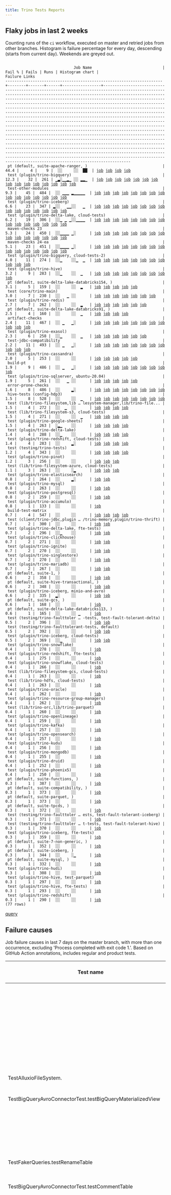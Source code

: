 ```yaml
---
title: Trino Tests Reports
---
```


## Flaky jobs in last 2 weeks

Counting runs of the `ci` workflow, executed on master and retried jobs from other branches.
Histogram is failure percentage for every day, descending (starts from current day).
Weekends are greyed out.
<pre><code>
                              Job Name                               | Fail % | Fails | Runs | Histogram chart |                                                                                                                                                                                                                                                                                                                                                                                                                                                                                                                                                                                                                  Failure Links                                                                                                                                                                                                                                                                                                                                                                                                                                                                                                                                                                                                                   
---------------------------------------------------------------------+--------+-------+------+-----------------+--------------------------------------------------------------------------------------------------------------------------------------------------------------------------------------------------------------------------------------------------------------------------------------------------------------------------------------------------------------------------------------------------------------------------------------------------------------------------------------------------------------------------------------------------------------------------------------------------------------------------------------------------------------------------------------------------------------------------------------------------------------------------------------------------------------------------------------------------------------------------------------------------------------------------------------------------------------------------------------------------------------------------------------------------------------------------------------------------------------------------------------------------------------------------------------------------------------------------------------------------
 pt (default, suite-apache-ranger, )                                 |   44.4 |     4 |    9 |  ░░     ░░  ██  | <a href="https://github.com/trinodb/trino/actions/runs/11474650113/job/31931316229">job</a> <a href="https://github.com/trinodb/trino/actions/runs/11475710373/job/31934638391">job</a> <a href="https://github.com/trinodb/trino/actions/runs/11484459097/job/31962769344">job</a> <a href="https://github.com/trinodb/trino/actions/runs/11466001479/job/31906256907">job</a>                                                                                                                                                                                                                                                                                                                                                                                                                                                                                                                                                                                                                                                                                                                                                                                                                                                                                                                  
 test (plugin/trino-bigquery)                                        |   12.3 |    32 |  261 | ▁▃░▁▁▂▁ ░░ ▂▂▁  | <a href="https://github.com/trinodb/trino/actions/runs/11669705477/job/32492326102">job</a> <a href="https://github.com/trinodb/trino/actions/runs/11670423378/job/32494646487">job</a> <a href="https://github.com/trinodb/trino/actions/runs/11650744865/job/32439858691">job</a> <a href="https://github.com/trinodb/trino/actions/runs/11655091758/job/32449397308">job</a> <a href="https://github.com/trinodb/trino/actions/runs/11625136262/job/32374775458">job</a> <a href="https://github.com/trinodb/trino/actions/runs/11604642089/job/32313758529">job</a> <a href="https://github.com/trinodb/trino/actions/runs/11609725863/job/32327612626">job</a> <a href="https://github.com/trinodb/trino/actions/runs/11615173628/job/32345159959">job</a> <a href="https://github.com/trinodb/trino/actions/runs/11616409808/job/32349377312">job</a> <a href="https://github.com/trinodb/trino/actions/runs/11587724367/job/32260363678">job</a> <a href="https://github.com/trinodb/trino/actions/runs/11595972482/job/32285994961">job</a> <a href="https://github.com/trinodb/trino/actions/runs/11595972482/job/32289110858">job</a> <a href="https://github.com/trinodb/trino/actions/runs/11596987707/job/32289462106">job</a> <a href="https://github.com/trinodb/trino/actions/runs/11597759845/job/32292093146">job</a> <a href="https://github.com/trinodb/trino/actions/runs/11571969200/job/32211036098">job</a>  
 test-other-modules                                                  |    9.3 |    45 |  484 |  ░░ ▁▁▁ ▂▁▁▁▁▁  | <a href="https://github.com/trinodb/trino/actions/runs/11660462432/job/32462946861">job</a> <a href="https://github.com/trinodb/trino/actions/runs/11660462432/job/32462946861">job</a> <a href="https://github.com/trinodb/trino/actions/runs/11669705477/job/32492265618">job</a> <a href="https://github.com/trinodb/trino/actions/runs/11607907918/job/32322179969">job</a> <a href="https://github.com/trinodb/trino/actions/runs/11608244945/job/32323124707">job</a> <a href="https://github.com/trinodb/trino/actions/runs/11611267865/job/32332240051">job</a> <a href="https://github.com/trinodb/trino/actions/runs/11613577296/job/32339710964">job</a> <a href="https://github.com/trinodb/trino/actions/runs/11614936500/job/32344280237">job</a> <a href="https://github.com/trinodb/trino/actions/runs/11586282737/job/32256621027">job</a> <a href="https://github.com/trinodb/trino/actions/runs/11587535423/job/32259874542">job</a> <a href="https://github.com/trinodb/trino/actions/runs/11587724367/job/32260330705">job</a> <a href="https://github.com/trinodb/trino/actions/runs/11587954576/job/32260879101">job</a> <a href="https://github.com/trinodb/trino/actions/runs/11589835484/job/32266158609">job</a> <a href="https://github.com/trinodb/trino/actions/runs/11564993634/job/32191232423">job</a> <a href="https://github.com/trinodb/trino/actions/runs/11564993634/job/32191232423">job</a>  
 test (plugin/trino-iceberg)                                         |    6.6 |    23 |  347 | ▂░░   ▁▁░░   ▁  | <a href="https://github.com/trinodb/trino/actions/runs/11674050614/job/32506027642">job</a> <a href="https://github.com/trinodb/trino/actions/runs/11674050614/job/32506028107">job</a> <a href="https://github.com/trinodb/trino/actions/runs/11674050614/job/32506028367">job</a> <a href="https://github.com/trinodb/trino/actions/runs/11674050614/job/32506028609">job</a> <a href="https://github.com/trinodb/trino/actions/runs/11674050614/job/32506028849">job</a> <a href="https://github.com/trinodb/trino/actions/runs/11587724367/job/32260365580">job</a> <a href="https://github.com/trinodb/trino/actions/runs/11552759452/job/32193180985">job</a> <a href="https://github.com/trinodb/trino/actions/runs/11552759452/job/32193180985">job</a> <a href="https://github.com/trinodb/trino/actions/runs/11566913610/job/32196384407">job</a> <a href="https://github.com/trinodb/trino/actions/runs/11566913610/job/32196384407">job</a> <a href="https://github.com/trinodb/trino/actions/runs/11550490225/job/32145639969">job</a> <a href="https://github.com/trinodb/trino/actions/runs/11552094053/job/32150535229">job</a> <a href="https://github.com/trinodb/trino/actions/runs/11552759452/job/32152566362">job</a> <a href="https://github.com/trinodb/trino/actions/runs/11552759452/job/32152566362">job</a> <a href="https://github.com/trinodb/trino/actions/runs/11475793529/job/31934496426">job</a>  
 test (plugin/trino-delta-lake, cloud-tests)                         |    6.2 |    19 |  306 |  ░░▁ ▁ ▁░░▁▁▁▁  | <a href="https://github.com/trinodb/trino/actions/runs/11623264397/job/32370078014">job</a> <a href="https://github.com/trinodb/trino/actions/runs/11587724367/job/32260364406">job</a> <a href="https://github.com/trinodb/trino/actions/runs/11595972482/job/32286000970">job</a> <a href="https://github.com/trinodb/trino/actions/runs/11602359412/job/32307250936">job</a> <a href="https://github.com/trinodb/trino/actions/runs/11571969200/job/32211041399">job</a> <a href="https://github.com/trinodb/trino/actions/runs/11553477337/job/32154825240">job</a> <a href="https://github.com/trinodb/trino/actions/runs/11562252906/job/32183070262">job</a> <a href="https://github.com/trinodb/trino/actions/runs/11514105566/job/32052097734">job</a> <a href="https://github.com/trinodb/trino/actions/runs/11515826667/job/32057300427">job</a> <a href="https://github.com/trinodb/trino/actions/runs/11519292158/job/32068014481">job</a> <a href="https://github.com/trinodb/trino/actions/runs/11507317315/job/32033279899">job</a> <a href="https://github.com/trinodb/trino/actions/runs/11509181287/job/32038829409">job</a> <a href="https://github.com/trinodb/trino/actions/runs/11477122391/job/31938603612">job</a> <a href="https://github.com/trinodb/trino/actions/runs/11477122391/job/31938603612">job</a> <a href="https://github.com/trinodb/trino/actions/runs/11477122391/job/31938603612">job</a>  
 maven-checks 23                                                     |    5.3 |    24 |  450 |  ░░▁▁▁▁ ▁░      | <a href="https://github.com/trinodb/trino/actions/runs/11659578661/job/32460404203">job</a> <a href="https://github.com/trinodb/trino/actions/runs/11624310110/job/32372704486">job</a> <a href="https://github.com/trinodb/trino/actions/runs/11626481853/job/32378189555">job</a> <a href="https://github.com/trinodb/trino/actions/runs/11608532965/job/32323961585">job</a> <a href="https://github.com/trinodb/trino/actions/runs/11609785749/job/32327752571">job</a> <a href="https://github.com/trinodb/trino/actions/runs/11610091788/job/32328699595">job</a> <a href="https://github.com/trinodb/trino/actions/runs/11613577296/job/32339708496">job</a> <a href="https://github.com/trinodb/trino/actions/runs/11614492468/job/32342787131">job</a> <a href="https://github.com/trinodb/trino/actions/runs/11586282737/job/32256619486">job</a> <a href="https://github.com/trinodb/trino/actions/runs/11587535423/job/32259873778">job</a> <a href="https://github.com/trinodb/trino/actions/runs/11587954576/job/32260878400">job</a> <a href="https://github.com/trinodb/trino/actions/runs/11589835484/job/32266157117">job</a> <a href="https://github.com/trinodb/trino/actions/runs/11592223995/job/32273635561">job</a> <a href="https://github.com/trinodb/trino/actions/runs/11567555436/job/32198054786">job</a> <a href="https://github.com/trinodb/trino/actions/runs/11568274038/job/32199954982">job</a>  
 maven-checks 24-ea                                                  |    5.1 |    23 |  451 |  ░░▁▁▁▁ ▁░      | <a href="https://github.com/trinodb/trino/actions/runs/11659578661/job/32460404534">job</a> <a href="https://github.com/trinodb/trino/actions/runs/11624310110/job/32372704966">job</a> <a href="https://github.com/trinodb/trino/actions/runs/11626481853/job/32378189971">job</a> <a href="https://github.com/trinodb/trino/actions/runs/11608532965/job/32323962047">job</a> <a href="https://github.com/trinodb/trino/actions/runs/11609785749/job/32327752982">job</a> <a href="https://github.com/trinodb/trino/actions/runs/11610091788/job/32328699897">job</a> <a href="https://github.com/trinodb/trino/actions/runs/11613577296/job/32339708799">job</a> <a href="https://github.com/trinodb/trino/actions/runs/11614492468/job/32342788123">job</a> <a href="https://github.com/trinodb/trino/actions/runs/11586282737/job/32256619896">job</a> <a href="https://github.com/trinodb/trino/actions/runs/11587535423/job/32259873928">job</a> <a href="https://github.com/trinodb/trino/actions/runs/11587954576/job/32260878626">job</a> <a href="https://github.com/trinodb/trino/actions/runs/11589835484/job/32266157447">job</a> <a href="https://github.com/trinodb/trino/actions/runs/11592223995/job/32273635913">job</a> <a href="https://github.com/trinodb/trino/actions/runs/11567555436/job/32198055072">job</a> <a href="https://github.com/trinodb/trino/actions/runs/11568274038/job/32199955170">job</a>  
 test (plugin/trino-bigquery, cloud-tests-2)                         |    4.0 |    11 |  274 |  ░░▁    ░░▁  ▁  | <a href="https://github.com/trinodb/trino/actions/runs/11627268634/job/32380362827">job</a> <a href="https://github.com/trinodb/trino/actions/runs/11621323066/job/32364875829">job</a> <a href="https://github.com/trinodb/trino/actions/runs/11587724367/job/32260363896">job</a> <a href="https://github.com/trinodb/trino/actions/runs/11597741931/job/32292072760">job</a> <a href="https://github.com/trinodb/trino/actions/runs/11555515002/job/32161183364">job</a> <a href="https://github.com/trinodb/trino/actions/runs/11515778575/job/32057158027">job</a> <a href="https://github.com/trinodb/trino/actions/runs/11515778575/job/32057158027">job</a> <a href="https://github.com/trinodb/trino/actions/runs/11485159625/job/31964646515">job</a> <a href="https://github.com/trinodb/trino/actions/runs/11459618886/job/31884567035">job</a> <a href="https://github.com/trinodb/trino/actions/runs/11459618886/job/31884567035">job</a> <a href="https://github.com/trinodb/trino/actions/runs/11462480352/job/31894083628">job</a>                                                                                                                                                                                                                                                                                                                                  
 test (plugin/trino-hive)                                            |    3.2 |     9 |  283 |  ░░▁    ░░  ▁   | <a href="https://github.com/trinodb/trino/actions/runs/11670796358/job/32495826366">job</a> <a href="https://github.com/trinodb/trino/actions/runs/11623264397/job/32370079978">job</a> <a href="https://github.com/trinodb/trino/actions/runs/11603931417/job/32311866805">job</a> <a href="https://github.com/trinodb/trino/actions/runs/11587724367/job/32260365128">job</a> <a href="https://github.com/trinodb/trino/actions/runs/11511346603/job/32044676847">job</a> <a href="https://github.com/trinodb/trino/actions/runs/11498429965/job/32004274031">job</a> <a href="https://github.com/trinodb/trino/actions/runs/11473565113/job/31928050050">job</a> <a href="https://github.com/trinodb/trino/actions/runs/11473565113/job/31928050050">job</a> <a href="https://github.com/trinodb/trino/actions/runs/11466410175/job/31907085039">job</a>                                                                                                                                                                                                                                                                                                                                                                                                                                                                                                  
 pt (default, suite-delta-lake-databricks154, )                      |    3.1 |     5 |  159 |  ░░     ░░  ▂   | <a href="https://github.com/trinodb/trino/actions/runs/11473565113/job/31928245270">job</a> <a href="https://github.com/trinodb/trino/actions/runs/11473565113/job/31928245270">job</a> <a href="https://github.com/trinodb/trino/actions/runs/11473565113/job/31930470666">job</a> <a href="https://github.com/trinodb/trino/actions/runs/11473565113/job/31930470666">job</a> <a href="https://github.com/trinodb/trino/actions/runs/11488326409/job/31975229271">job</a>                                                                                                                                                                                                                                                                                                                                                                                                                                                                                                                                                                                                                                                                                                                                                                                                                                  
 test (core/trino-main)                                              |    3.0 |     7 |  230 |  ░░   ▁ ░░      | <a href="https://github.com/trinodb/trino/actions/runs/11586102468/job/32256164447">job</a> <a href="https://github.com/trinodb/trino/actions/runs/11587724367/job/32260362807">job</a> <a href="https://github.com/trinodb/trino/actions/runs/11564993634/job/32191274300">job</a> <a href="https://github.com/trinodb/trino/actions/runs/11564993634/job/32191274300">job</a> <a href="https://github.com/trinodb/trino/actions/runs/11510786207/job/32043184205">job</a> <a href="https://github.com/trinodb/trino/actions/runs/11488326409/job/31974866078">job</a> <a href="https://github.com/trinodb/trino/actions/runs/11456188980/job/31873847080">job</a>                                                                                                                                                                                                                                                                                                                                                                                                                                                                                                                                                                                                                                                                  
 test (plugin/trino-redis)                                           |    2.7 |     7 |  262 |  ░░     ░░  ▂   | <a href="https://github.com/trinodb/trino/actions/runs/11587724367/job/32260367625">job</a> <a href="https://github.com/trinodb/trino/actions/runs/11477122391/job/31938614348">job</a> <a href="https://github.com/trinodb/trino/actions/runs/11477122391/job/31938614348">job</a> <a href="https://github.com/trinodb/trino/actions/runs/11477122391/job/31938614348">job</a> <a href="https://github.com/trinodb/trino/actions/runs/11477122391/job/31944697066">job</a> <a href="https://github.com/trinodb/trino/actions/runs/11477122391/job/31944697066">job</a>                                                                                                                                                                                                                                                                                                                                                                                                                                                                                                                                                                                                                                                                                                                                                  
 pt (default, suite-delta-lake-databricks91, )                       |    2.5 |     4 |  160 |  ░░     ░░  ▁   | <a href="https://github.com/trinodb/trino/actions/runs/11473565113/job/31928243188">job</a> <a href="https://github.com/trinodb/trino/actions/runs/11473565113/job/31928243188">job</a> <a href="https://github.com/trinodb/trino/actions/runs/11473565113/job/31930467219">job</a> <a href="https://github.com/trinodb/trino/actions/runs/11473565113/job/31930467219">job</a>                                                                                                                                                                                                                                                                                                                                                                                                                                                                                                                                                                                                                                                                                                                                                                                                                                                                                                                  
 artifact-checks                                                     |    2.4 |    11 |  467 |  ░░ ▁   ▁░      | <a href="https://github.com/trinodb/trino/actions/runs/11613577296/job/32339708074">job</a> <a href="https://github.com/trinodb/trino/actions/runs/11614492468/job/32342787606">job</a> <a href="https://github.com/trinodb/trino/actions/runs/11614936500/job/32344277645">job</a> <a href="https://github.com/trinodb/trino/actions/runs/11615173628/job/32345088919">job</a> <a href="https://github.com/trinodb/trino/actions/runs/11586282737/job/32256620072">job</a> <a href="https://github.com/trinodb/trino/actions/runs/11589835484/job/32266155764">job</a> <a href="https://github.com/trinodb/trino/actions/runs/11593795722/job/32278591817">job</a> <a href="https://github.com/trinodb/trino/actions/runs/11537236336/job/32114410130">job</a> <a href="https://github.com/trinodb/trino/actions/runs/11482241682/job/31954834592">job</a> <a href="https://github.com/trinodb/trino/actions/runs/11487102368/job/31970888300">job</a> <a href="https://github.com/trinodb/trino/actions/runs/11462480352/job/31893974692">job</a>                                                                                                                                                                                                                                                                                                                                  
 test (plugin/trino-exasol)                                          |    2.3 |     6 |  258 |  ░░▁    ░░  ▁   | <a href="https://github.com/trinodb/trino/actions/runs/11623922605/job/32371759529">job</a> <a href="https://github.com/trinodb/trino/actions/runs/11623922605/job/32371759529">job</a> <a href="https://github.com/trinodb/trino/actions/runs/11587724367/job/32260364869">job</a> <a href="https://github.com/trinodb/trino/actions/runs/11511562147/job/32045208938">job</a> <a href="https://github.com/trinodb/trino/actions/runs/11479497645/job/31946003279">job</a> <a href="https://github.com/trinodb/trino/actions/runs/11485159625/job/31964650666">job</a>                                                                                                                                                                                                                                                                                                                                                                                                                                                                                                                                                                                                                                                                                                                                                  
 test-jdbc-compatibility                                             |    2.2 |    11 |  493 |  ░░ ▁   ▁░      | <a href="https://github.com/trinodb/trino/actions/runs/11603931417/job/32311828550">job</a> <a href="https://github.com/trinodb/trino/actions/runs/11604063091/job/32312191303">job</a> <a href="https://github.com/trinodb/trino/actions/runs/11613577296/job/32339710568">job</a> <a href="https://github.com/trinodb/trino/actions/runs/11614936500/job/32344279316">job</a> <a href="https://github.com/trinodb/trino/actions/runs/11615173628/job/32345092000">job</a> <a href="https://github.com/trinodb/trino/actions/runs/11586282737/job/32256620714">job</a> <a href="https://github.com/trinodb/trino/actions/runs/11589835484/job/32266157713">job</a> <a href="https://github.com/trinodb/trino/actions/runs/11593795722/job/32278594114">job</a> <a href="https://github.com/trinodb/trino/actions/runs/11537236336/job/32114410552">job</a> <a href="https://github.com/trinodb/trino/actions/runs/11486370426/job/31968526168">job</a> <a href="https://github.com/trinodb/trino/actions/runs/11487102368/job/31970890740">job</a>                                                                                                                                                                                                                                                                                                                                  
 test (plugin/trino-cassandra)                                       |    2.0 |     5 |  253 |  ░░     ░░      | <a href="https://github.com/trinodb/trino/actions/runs/11617926359/job/32354315077">job</a> <a href="https://github.com/trinodb/trino/actions/runs/11587724367/job/32260364052">job</a> <a href="https://github.com/trinodb/trino/actions/runs/11599876812/job/32299088143">job</a> <a href="https://github.com/trinodb/trino/actions/runs/11575732450/job/32223134917">job</a> <a href="https://github.com/trinodb/trino/actions/runs/11456844160/job/31875948135">job</a>                                                                                                                                                                                                                                                                                                                                                                                                                                                                                                                                                                                                                                                                                                                                                                                                                                  
 build-pt                                                            |    1.9 |     9 |  486 |  ░░ ▁   ▁░      | <a href="https://github.com/trinodb/trino/actions/runs/11613577296/job/32339711269">job</a> <a href="https://github.com/trinodb/trino/actions/runs/11614492468/job/32342788530">job</a> <a href="https://github.com/trinodb/trino/actions/runs/11614936500/job/32344279596">job</a> <a href="https://github.com/trinodb/trino/actions/runs/11615173628/job/32345089819">job</a> <a href="https://github.com/trinodb/trino/actions/runs/11586282737/job/32256620239">job</a> <a href="https://github.com/trinodb/trino/actions/runs/11589835484/job/32266158000">job</a> <a href="https://github.com/trinodb/trino/actions/runs/11593795722/job/32278595396">job</a> <a href="https://github.com/trinodb/trino/actions/runs/11537236336/job/32114409896">job</a> <a href="https://github.com/trinodb/trino/actions/runs/11487102368/job/31970889324">job</a>                                                                                                                                                                                                                                                                                                                                                                                                                                                                                                  
 test (plugin/trino-sqlserver, ubuntu-20.04)                         |    1.9 |     5 |  261 |  ░░   ▁ ░░      | <a href="https://github.com/trinodb/trino/actions/runs/11606391803/job/32318373547">job</a> <a href="https://github.com/trinodb/trino/actions/runs/11587724367/job/32260368707">job</a> <a href="https://github.com/trinodb/trino/actions/runs/11564993634/job/32191286159">job</a> <a href="https://github.com/trinodb/trino/actions/runs/11564993634/job/32191286159">job</a> <a href="https://github.com/trinodb/trino/actions/runs/11510786207/job/32043194838">job</a>                                                                                                                                                                                                                                                                                                                                                                                                                                                                                                                                                                                                                                                                                                                                                                                                                                  
 error-prone-checks                                                  |    1.6 |     8 |  486 |  ░░     ▂░      | <a href="https://github.com/trinodb/trino/actions/runs/11613577296/job/32339709520">job</a> <a href="https://github.com/trinodb/trino/actions/runs/11614936500/job/32344278502">job</a> <a href="https://github.com/trinodb/trino/actions/runs/11615173628/job/32345091226">job</a> <a href="https://github.com/trinodb/trino/actions/runs/11586282737/job/32256619681">job</a> <a href="https://github.com/trinodb/trino/actions/runs/11589835484/job/32266156031">job</a> <a href="https://github.com/trinodb/trino/actions/runs/11593795722/job/32278592267">job</a> <a href="https://github.com/trinodb/trino/actions/runs/11537236336/job/32114410030">job</a> <a href="https://github.com/trinodb/trino/actions/runs/11487102368/job/31970890166">job</a>                                                                                                                                                                                                                                                                                                                                                                                                                                                                                                                                                                                  
 hive-tests (config-hdp3)                                            |    1.5 |     8 |  528 |  ░░     ░░  ▁   | <a href="https://github.com/trinodb/trino/actions/runs/11586282737/job/32256620859">job</a> <a href="https://github.com/trinodb/trino/actions/runs/11589835484/job/32266156359">job</a> <a href="https://github.com/trinodb/trino/actions/runs/11593795722/job/32278593254">job</a> <a href="https://github.com/trinodb/trino/actions/runs/11473565113/job/31928005574">job</a> <a href="https://github.com/trinodb/trino/actions/runs/11473565113/job/31928005574">job</a> <a href="https://github.com/trinodb/trino/actions/runs/11473565113/job/31930459256">job</a> <a href="https://github.com/trinodb/trino/actions/runs/11473565113/job/31930459256">job</a> <a href="https://github.com/trinodb/trino/actions/runs/11487102368/job/31970890450">job</a>                                                                                                                                                                                                                                                                                                                                                                                                                                                                                                                                                                                  
 test (lib/trino-filesystem,lib … lesystem-manager,lib/trino-file... |    1.5 |     4 |  272 |  ░░  ▁  ░░      | <a href="https://github.com/trinodb/trino/actions/runs/11607836668/job/32322012665">job</a> <a href="https://github.com/trinodb/trino/actions/runs/11585211191/job/32253785580">job</a> <a href="https://github.com/trinodb/trino/actions/runs/11585211191/job/32253785580">job</a> <a href="https://github.com/trinodb/trino/actions/runs/11587724367/job/32260361952">job</a>                                                                                                                                                                                                                                                                                                                                                                                                                                                                                                                                                                                                                                                                                                                                                                                                                                                                                                                  
 test (lib/trino-filesystem-s3, cloud-tests)                         |    1.5 |     4 |  271 |  ░░     ░░  ▁   | <a href="https://github.com/trinodb/trino/actions/runs/11604565892/job/32313556803">job</a> <a href="https://github.com/trinodb/trino/actions/runs/11587724367/job/32260363395">job</a> <a href="https://github.com/trinodb/trino/actions/runs/11475332426/job/31933018517">job</a> <a href="https://github.com/trinodb/trino/actions/runs/11475332426/job/31933018517">job</a>                                                                                                                                                                                                                                                                                                                                                                                                                                                                                                                                                                                                                                                                                                                                                                                                                                                                                                                  
 test (plugin/trino-google-sheets)                                   |    1.5 |     4 |  263 |  ░▂▁    ░░      | <a href="https://github.com/trinodb/trino/actions/runs/11643741998/job/32424848281">job</a> <a href="https://github.com/trinodb/trino/actions/runs/11623272400/job/32370083962">job</a> <a href="https://github.com/trinodb/trino/actions/runs/11587724367/job/32260364986">job</a> <a href="https://github.com/trinodb/trino/actions/runs/11549196057/job/32141876024">job</a>                                                                                                                                                                                                                                                                                                                                                                                                                                                                                                                                                                                                                                                                                                                                                                                                                                                                                                                  
 test (plugin/trino-delta-lake)                                      |    1.4 |     4 |  288 |  ░░▁    ░░      | <a href="https://github.com/trinodb/trino/actions/runs/11623264397/job/32370077835">job</a> <a href="https://github.com/trinodb/trino/actions/runs/11587724367/job/32260364291">job</a> <a href="https://github.com/trinodb/trino/actions/runs/11477573969/job/31940043514">job</a> <a href="https://github.com/trinodb/trino/actions/runs/11462480352/job/31894088169">job</a>                                                                                                                                                                                                                                                                                                                                                                                                                                                                                                                                                                                                                                                                                                                                                                                                                                                                                                                  
 test (plugin/trino-redshift, cloud-tests)                           |    1.4 |     4 |  283 |  ░░     ▂░      | <a href="https://github.com/trinodb/trino/actions/runs/11587724367/job/32260367882">job</a> <a href="https://github.com/trinodb/trino/actions/runs/11544266124/job/32129627837">job</a> <a href="https://github.com/trinodb/trino/actions/runs/11492495019/job/31986688204">job</a> <a href="https://github.com/trinodb/trino/actions/runs/11471615727/job/31922857380">job</a>                                                                                                                                                                                                                                                                                                                                                                                                                                                                                                                                                                                                                                                                                                                                                                                                                                                                                                                  
 test (testing/trino-tests)                                          |    1.2 |     4 |  343 |  ░░     ░░      | <a href="https://github.com/trinodb/trino/actions/runs/11670423378/job/32494665115">job</a> <a href="https://github.com/trinodb/trino/actions/runs/11587724367/job/32260369369">job</a> <a href="https://github.com/trinodb/trino/actions/runs/11510786207/job/32043195811">job</a> <a href="https://github.com/trinodb/trino/actions/runs/11503237806/job/32020150262">job</a>                                                                                                                                                                                                                                                                                                                                                                                                                                                                                                                                                                                                                                                                                                                                                                                                                                                                                                                  
 test (plugin/trino-pinot)                                           |    1.2 |     3 |  256 |  ░░     ░░      | <a href="https://github.com/trinodb/trino/actions/runs/11587724367/job/32260367380">job</a> <a href="https://github.com/trinodb/trino/actions/runs/11510786207/job/32043192922">job</a> <a href="https://github.com/trinodb/trino/actions/runs/11455851787/job/31872805330">job</a>                                                                                                                                                                                                                                                                                                                                                                                                                                                                                                                                                                                                                                                                                                                                                                                                                                                                                                                                                                                                  
 test (lib/trino-filesystem-azure, cloud-tests)                      |    1.1 |     3 |  263 |  ░░     ░▂      | <a href="https://github.com/trinodb/trino/actions/runs/11587724367/job/32260363039">job</a> <a href="https://github.com/trinodb/trino/actions/runs/11527400396/job/32093120107">job</a> <a href="https://github.com/trinodb/trino/actions/runs/11488326409/job/31974867744">job</a>                                                                                                                                                                                                                                                                                                                                                                                                                                                                                                                                                                                                                                                                                                                                                                                                                                                                                                                                                                                                  
 test (plugin/trino-elasticsearch)                                   |    0.8 |     2 |  264 |  ░░     ▂░      | <a href="https://github.com/trinodb/trino/actions/runs/11587724367/job/32260364764">job</a> <a href="https://github.com/trinodb/trino/actions/runs/11537236336/job/32114427583">job</a>                                                                                                                                                                                                                                                                                                                                                                                                                                                                                                                                                                                                                                                                                                                                                                                                                                                                                                                                                                                                                                                                                  
 test (plugin/trino-mysql)                                           |    0.8 |     2 |  263 |  ░░     ░░      | <a href="https://github.com/trinodb/trino/actions/runs/11587724367/job/32260366736">job</a> <a href="https://github.com/trinodb/trino/actions/runs/11510786207/job/32043192004">job</a>                                                                                                                                                                                                                                                                                                                                                                                                                                                                                                                                                                                                                                                                                                                                                                                                                                                                                                                                                                                                                                                                                  
 test (plugin/trino-postgresql)                                      |    0.8 |     2 |  259 |  ░░     ░░      | <a href="https://github.com/trinodb/trino/actions/runs/11587724367/job/32260367510">job</a> <a href="https://github.com/trinodb/trino/actions/runs/11510786207/job/32043193106">job</a>                                                                                                                                                                                                                                                                                                                                                                                                                                                                                                                                                                                                                                                                                                                                                                                                                                                                                                                                                                                                                                                                                  
 test (plugin/trino-accumulo)                                        |    0.8 |     1 |  133 |  ░░     ░░      | <a href="https://github.com/trinodb/trino/actions/runs/11553477337/job/32154820154">job</a>                                                                                                                                                                                                                                                                                                                                                                                                                                                                                                                                                                                                                                                                                                                                                                                                                                                                                                                                                                                                                                                                                                                                                                  
 build-test-matrix                                                   |    0.7 |     4 |  547 |  ░░     ░░      | <a href="https://github.com/trinodb/trino/actions/runs/11586282737/job/32256620405">job</a> <a href="https://github.com/trinodb/trino/actions/runs/11589835484/job/32266158308">job</a> <a href="https://github.com/trinodb/trino/actions/runs/11593795722/job/32278592839">job</a> <a href="https://github.com/trinodb/trino/actions/runs/11487102368/job/31970889898">job</a>                                                                                                                                                                                                                                                                                                                                                                                                                                                                                                                                                                                                                                                                                                                                                                                                                                                                                                                  
 test (client/trino-jdbc,plugin … /trino-memory,plugin/trino-thrift) |    0.7 |     2 |  300 |  ░░     ░░      | <a href="https://github.com/trinodb/trino/actions/runs/11587724367/job/32260361580">job</a> <a href="https://github.com/trinodb/trino/actions/runs/11475710373/job/31934199244">job</a>                                                                                                                                                                                                                                                                                                                                                                                                                                                                                                                                                                                                                                                                                                                                                                                                                                                                                                                                                                                                                                                                                  
 test (plugin/trino-delta-lake, fte-tests)                           |    0.7 |     2 |  296 |  ░░▁    ░░      | <a href="https://github.com/trinodb/trino/actions/runs/11623264397/job/32370078154">job</a> <a href="https://github.com/trinodb/trino/actions/runs/11587724367/job/32260364532">job</a>                                                                                                                                                                                                                                                                                                                                                                                                                                                                                                                                                                                                                                                                                                                                                                                                                                                                                                                                                                                                                                                                                  
 test (plugin/trino-clickhouse)                                      |    0.7 |     2 |  271 |  ░░     ░░      | <a href="https://github.com/trinodb/trino/actions/runs/11587724367/job/32260364181">job</a> <a href="https://github.com/trinodb/trino/actions/runs/11510786207/job/32043187094">job</a>                                                                                                                                                                                                                                                                                                                                                                                                                                                                                                                                                                                                                                                                                                                                                                                                                                                                                                                                                                                                                                                                                  
 test (plugin/trino-ignite)                                          |    0.7 |     2 |  270 |  ░░     ░░      | <a href="https://github.com/trinodb/trino/actions/runs/11587724367/job/32260366110">job</a> <a href="https://github.com/trinodb/trino/actions/runs/11510786207/job/32043191153">job</a>                                                                                                                                                                                                                                                                                                                                                                                                                                                                                                                                                                                                                                                                                                                                                                                                                                                                                                                                                                                                                                                                                  
 test (plugin/trino-singlestore)                                     |    0.7 |     2 |  270 |  ░░     ░░      | <a href="https://github.com/trinodb/trino/actions/runs/11587724367/job/32260368240">job</a> <a href="https://github.com/trinodb/trino/actions/runs/11474650113/job/31931008499">job</a>                                                                                                                                                                                                                                                                                                                                                                                                                                                                                                                                                                                                                                                                                                                                                                                                                                                                                                                                                                                                                                                                                  
 test (plugin/trino-mariadb)                                         |    0.7 |     2 |  267 |  ░░     ░░      | <a href="https://github.com/trinodb/trino/actions/runs/11587724367/job/32260366456">job</a> <a href="https://github.com/trinodb/trino/actions/runs/11510786207/job/32043191672">job</a>                                                                                                                                                                                                                                                                                                                                                                                                                                                                                                                                                                                                                                                                                                                                                                                                                                                                                                                                                                                                                                                                                  
 pt (default, suite-1, )                                             |    0.6 |     2 |  358 |  ░░     ░░      | <a href="https://github.com/trinodb/trino/actions/runs/11491039654/job/31982975631">job</a> <a href="https://github.com/trinodb/trino/actions/runs/11485159625/job/31965072271">job</a>                                                                                                                                                                                                                                                                                                                                                                                                                                                                                                                                                                                                                                                                                                                                                                                                                                                                                                                                                                                                                                                                                  
 pt (default, suite-hive-transactional, )                            |    0.6 |     2 |  348 |  ░░     ░░      | <a href="https://github.com/trinodb/trino/actions/runs/11511562147/job/32045380955">job</a> <a href="https://github.com/trinodb/trino/actions/runs/11498830417/job/32006025782">job</a>                                                                                                                                                                                                                                                                                                                                                                                                                                                                                                                                                                                                                                                                                                                                                                                                                                                                                                                                                                                                                                                                                  
 test (plugin/trino-iceberg, minio-and-avro)                         |    0.6 |     2 |  335 |  ▂░     ░░      | <a href="https://github.com/trinodb/trino/actions/runs/11650744865/job/32439860126">job</a> <a href="https://github.com/trinodb/trino/actions/runs/11587724367/job/32260365976">job</a>                                                                                                                                                                                                                                                                                                                                                                                                                                                                                                                                                                                                                                                                                                                                                                                                                                                                                                                                                                                                                                                                                  
 pt (default, suite-gcs, )                                           |    0.6 |     1 |  168 |  ░░     ░░      | <a href="https://github.com/trinodb/trino/actions/runs/11486859073/job/31970513086">job</a>                                                                                                                                                                                                                                                                                                                                                                                                                                                                                                                                                                                                                                                                                                                                                                                                                                                                                                                                                                                                                                                                                                                                                                  
 pt (default, suite-delta-lake-databricks113, )                      |    0.6 |     1 |  165 |  ░░     ░░ ▁    | <a href="https://github.com/trinodb/trino/actions/runs/11504748902/job/32025562742">job</a>                                                                                                                                                                                                                                                                                                                                                                                                                                                                                                                                                                                                                                                                                                                                                                                                                                                                                                                                                                                                                                                                                                                                                                  
 test (testing/trino-faulttoler … -tests, test-fault-tolerant-delta) |    0.5 |     2 |  396 |  ░░     ░░      | <a href="https://github.com/trinodb/trino/actions/runs/11623264397/job/32370086459">job</a> <a href="https://github.com/trinodb/trino/actions/runs/11587724367/job/32260368946">job</a>                                                                                                                                                                                                                                                                                                                                                                                                                                                                                                                                                                                                                                                                                                                                                                                                                                                                                                                                                                                                                                                                                  
 test (testing/trino-faulttolerant-tests, default)                   |    0.5 |     2 |  392 |  ░░     ░░      | <a href="https://github.com/trinodb/trino/actions/runs/11587724367/job/32260368816">job</a> <a href="https://github.com/trinodb/trino/actions/runs/11510786207/job/32043195020">job</a>                                                                                                                                                                                                                                                                                                                                                                                                                                                                                                                                                                                                                                                                                                                                                                                                                                                                                                                                                                                                                                                                                  
 test (plugin/trino-iceberg, cloud-tests)                            |    0.5 |     2 |  369 |  ░░▁    ░░      | <a href="https://github.com/trinodb/trino/actions/runs/11623272400/job/32370084838">job</a> <a href="https://github.com/trinodb/trino/actions/runs/11587724367/job/32260365696">job</a>                                                                                                                                                                                                                                                                                                                                                                                                                                                                                                                                                                                                                                                                                                                                                                                                                                                                                                                                                                                                                                                                                  
 test (plugin/trino-snowflake)                                       |    0.4 |     1 |  278 |  ░░     ░░      | <a href="https://github.com/trinodb/trino/actions/runs/11587724367/job/32260368440">job</a>                                                                                                                                                                                                                                                                                                                                                                                                                                                                                                                                                                                                                                                                                                                                                                                                                                                                                                                                                                                                                                                                                                                                                                  
 test (plugin/trino-redshift, fte-tests)                             |    0.4 |     1 |  275 |  ░░     ░░      | <a href="https://github.com/trinodb/trino/actions/runs/11587724367/job/32260368013">job</a>                                                                                                                                                                                                                                                                                                                                                                                                                                                                                                                                                                                                                                                                                                                                                                                                                                                                                                                                                                                                                                                                                                                                                                  
 test (plugin/trino-snowflake, cloud-tests)                          |    0.4 |     1 |  266 |  ░░     ░░      | <a href="https://github.com/trinodb/trino/actions/runs/11587724367/job/32260368583">job</a>                                                                                                                                                                                                                                                                                                                                                                                                                                                                                                                                                                                                                                                                                                                                                                                                                                                                                                                                                                                                                                                                                                                                                                  
 test (lib/trino-filesystem-gcs, cloud-tests)                        |    0.4 |     1 |  263 |  ░░     ░░      | <a href="https://github.com/trinodb/trino/actions/runs/11587724367/job/32260363263">job</a>                                                                                                                                                                                                                                                                                                                                                                                                                                                                                                                                                                                                                                                                                                                                                                                                                                                                                                                                                                                                                                                                                                                                                                  
 test (lib/trino-hdfs, cloud-tests)                                  |    0.4 |     1 |  263 |  ░░     ░░      | <a href="https://github.com/trinodb/trino/actions/runs/11587724367/job/32260363510">job</a>                                                                                                                                                                                                                                                                                                                                                                                                                                                                                                                                                                                                                                                                                                                                                                                                                                                                                                                                                                                                                                                                                                                                                                  
 test (plugin/trino-oracle)                                          |    0.4 |     1 |  262 |  ░░     ░░      | <a href="https://github.com/trinodb/trino/actions/runs/11587724367/job/32260367128">job</a>                                                                                                                                                                                                                                                                                                                                                                                                                                                                                                                                                                                                                                                                                                                                                                                                                                                                                                                                                                                                                                                                                                                                                                  
 test (plugin/trino-resource-group-managers)                         |    0.4 |     1 |  262 |  ░░     ░░      | <a href="https://github.com/trinodb/trino/actions/runs/11587724367/job/32260368117">job</a>                                                                                                                                                                                                                                                                                                                                                                                                                                                                                                                                                                                                                                                                                                                                                                                                                                                                                                                                                                                                                                                                                                                                                                  
 test (lib/trino-orc,lib/trino-parquet)                              |    0.4 |     1 |  260 |  ░░     ░░      | <a href="https://github.com/trinodb/trino/actions/runs/11587724367/job/32260361786">job</a>                                                                                                                                                                                                                                                                                                                                                                                                                                                                                                                                                                                                                                                                                                                                                                                                                                                                                                                                                                                                                                                                                                                                                                  
 test (plugin/trino-openlineage)                                     |    0.4 |     1 |  259 |  ░░     ░░      | <a href="https://github.com/trinodb/trino/actions/runs/11587724367/job/32260366869">job</a>                                                                                                                                                                                                                                                                                                                                                                                                                                                                                                                                                                                                                                                                                                                                                                                                                                                                                                                                                                                                                                                                                                                                                                  
 test (plugin/trino-kafka)                                           |    0.4 |     1 |  257 |  ░░     ░░      | <a href="https://github.com/trinodb/trino/actions/runs/11587724367/job/32260366231">job</a>                                                                                                                                                                                                                                                                                                                                                                                                                                                                                                                                                                                                                                                                                                                                                                                                                                                                                                                                                                                                                                                                                                                                                                  
 test (plugin/trino-opensearch)                                      |    0.4 |     1 |  257 |  ░░     ░░      | <a href="https://github.com/trinodb/trino/actions/runs/11587724367/job/32260367015">job</a>                                                                                                                                                                                                                                                                                                                                                                                                                                                                                                                                                                                                                                                                                                                                                                                                                                                                                                                                                                                                                                                                                                                                                                  
 test (plugin/trino-kudu)                                            |    0.4 |     1 |  256 |  ░░     ░░      | <a href="https://github.com/trinodb/trino/actions/runs/11587724367/job/32260366360">job</a>                                                                                                                                                                                                                                                                                                                                                                                                                                                                                                                                                                                                                                                                                                                                                                                                                                                                                                                                                                                                                                                                                                                                                                  
 test (plugin/trino-mongodb)                                         |    0.4 |     1 |  255 |  ░░     ░░      | <a href="https://github.com/trinodb/trino/actions/runs/11587724367/job/32260366591">job</a>                                                                                                                                                                                                                                                                                                                                                                                                                                                                                                                                                                                                                                                                                                                                                                                                                                                                                                                                                                                                                                                                                                                                                                  
 test (plugin/trino-druid)                                           |    0.4 |     1 |  252 |  ░░     ░░      | <a href="https://github.com/trinodb/trino/actions/runs/11587724367/job/32260364647">job</a>                                                                                                                                                                                                                                                                                                                                                                                                                                                                                                                                                                                                                                                                                                                                                                                                                                                                                                                                                                                                                                                                                                                                                                  
 test (plugin/trino-phoenix5)                                        |    0.4 |     1 |  250 |  ░░     ░░      | <a href="https://github.com/trinodb/trino/actions/runs/11587724367/job/32260367253">job</a>                                                                                                                                                                                                                                                                                                                                                                                                                                                                                                                                                                                                                                                                                                                                                                                                                                                                                                                                                                                                                                                                                                                                                                  
 pt (default, suite-functions, )                                     |    0.3 |     1 |  387 |  ░░     ░░      | <a href="https://github.com/trinodb/trino/actions/runs/11510786207/job/32043391137">job</a>                                                                                                                                                                                                                                                                                                                                                                                                                                                                                                                                                                                                                                                                                                                                                                                                                                                                                                                                                                                                                                                                                                                                                                  
 pt (default, suite-compatibility, )                                 |    0.3 |     1 |  373 |  ░░     ░░      | <a href="https://github.com/trinodb/trino/actions/runs/11604063091/job/32312468560">job</a>                                                                                                                                                                                                                                                                                                                                                                                                                                                                                                                                                                                                                                                                                                                                                                                                                                                                                                                                                                                                                                                                                                                                                                  
 pt (default, suite-parquet, )                                       |    0.3 |     1 |  373 |  ░░     ░░      | <a href="https://github.com/trinodb/trino/actions/runs/11510786207/job/32043391978">job</a>                                                                                                                                                                                                                                                                                                                                                                                                                                                                                                                                                                                                                                                                                                                                                                                                                                                                                                                                                                                                                                                                                                                                                                  
 pt (default, suite-tpcds, )                                         |    0.3 |     1 |  372 |  ░░     ░░      | <a href="https://github.com/trinodb/trino/actions/runs/11510786207/job/32043391422">job</a>                                                                                                                                                                                                                                                                                                                                                                                                                                                                                                                                                                                                                                                                                                                                                                                                                                                                                                                                                                                                                                                                                                                                                                  
 test (testing/trino-faulttoler … ests, test-fault-tolerant-iceberg) |    0.3 |     1 |  371 |  ░░     ░░      | <a href="https://github.com/trinodb/trino/actions/runs/11587724367/job/32260369220">job</a>                                                                                                                                                                                                                                                                                                                                                                                                                                                                                                                                                                                                                                                                                                                                                                                                                                                                                                                                                                                                                                                                                                                                                                  
 test (testing/trino-faulttoler … t-tests, test-fault-tolerant-hive) |    0.3 |     1 |  370 |  ░░     ░░      | <a href="https://github.com/trinodb/trino/actions/runs/11587724367/job/32260369068">job</a>                                                                                                                                                                                                                                                                                                                                                                                                                                                                                                                                                                                                                                                                                                                                                                                                                                                                                                                                                                                                                                                                                                                                                                  
 test (plugin/trino-iceberg, fte-tests)                              |    0.3 |     1 |  359 |  ░░     ░░      | <a href="https://github.com/trinodb/trino/actions/runs/11587724367/job/32260365839">job</a>                                                                                                                                                                                                                                                                                                                                                                                                                                                                                                                                                                                                                                                                                                                                                                                                                                                                                                                                                                                                                                                                                                                                                                  
 pt (default, suite-7-non-generic, )                                 |    0.3 |     1 |  352 |  ░░     ░░      | <a href="https://github.com/trinodb/trino/actions/runs/11666629545/job/32482678158">job</a>                                                                                                                                                                                                                                                                                                                                                                                                                                                                                                                                                                                                                                                                                                                                                                                                                                                                                                                                                                                                                                                                                                                                                                  
 pt (default, suite-iceberg, )                                       |    0.3 |     1 |  344 |  ░░     ░▁      | <a href="https://github.com/trinodb/trino/actions/runs/11527400396/job/32093305078">job</a>                                                                                                                                                                                                                                                                                                                                                                                                                                                                                                                                                                                                                                                                                                                                                                                                                                                                                                                                                                                                                                                                                                                                                                  
 pt (default, suite-mysql, )                                         |    0.3 |     1 |  332 |  ░░     ░░      | <a href="https://github.com/trinodb/trino/actions/runs/11552094053/job/32151064736">job</a>                                                                                                                                                                                                                                                                                                                                                                                                                                                                                                                                                                                                                                                                                                                                                                                                                                                                                                                                                                                                                                                                                                                                                                  
 test (plugin/trino-hudi)                                            |    0.3 |     1 |  308 |  ░░     ░░      | <a href="https://github.com/trinodb/trino/actions/runs/11587724367/job/32260365455">job</a>                                                                                                                                                                                                                                                                                                                                                                                                                                                                                                                                                                                                                                                                                                                                                                                                                                                                                                                                                                                                                                                                                                                                                                  
 test (plugin/trino-hive, test-parquet)                              |    0.3 |     1 |  297 |  ░░     ░░      | <a href="https://github.com/trinodb/trino/actions/runs/11587724367/job/32260365346">job</a>                                                                                                                                                                                                                                                                                                                                                                                                                                                                                                                                                                                                                                                                                                                                                                                                                                                                                                                                                                                                                                                                                                                                                                  
 test (plugin/trino-hive, fte-tests)                                 |    0.3 |     1 |  293 |  ░░     ░░      | <a href="https://github.com/trinodb/trino/actions/runs/11587724367/job/32260365248">job</a>                                                                                                                                                                                                                                                                                                                                                                                                                                                                                                                                                                                                                                                                                                                                                                                                                                                                                                                                                                                                                                                                                                                                                                  
 test (plugin/trino-redshift)                                        |    0.3 |     1 |  290 |  ░░     ░░      | <a href="https://github.com/trinodb/trino/actions/runs/11587724367/job/32260367756">job</a>                                                                                                                                                                                                                                                                                                                                                                                                                                                                                                                                                                                                                                                                                                                                                                                                                                                                                                                                                                                                                                                                                                                                                                  
(77 rows)
</code></pre>
[query](https://github.com/trinodb/reports/blob/b9ece4c8a85989209f04242e9be4f88e04203507/sql/tests/jobs.sql)

## Failure causes

Job failure causes in last 7 days on the master branch, with more than one occurrence,
excluding 'Process completed with exit code 1.'.
Based on GitHub Action annotations, includes regular and product tests.

| Test name                                                    | Message                                                                                                                                                     | Test failures | Run failures | % of runs | First seen at           | Last seen at            | Failure Links                                                                                                                                                                                                                                                                                                                                                                                                    |
| ------------------------------------------------------------ | ----------------------------------------------------------------------------------------------------------------------------------------------------------- | -------------:| ------------:| ---------:| ----------------------- | ----------------------- | ---------------------------------------------------------------------------------------------------------------------------------------------------------------------------------------------------------------------------------------------------------------------------------------------------------------------------------------------------------------------------------------------------------------- |
|                                                              | Indentation: 'method def' child has incorrect indentation level 7, expected level should be 8.                                                              |            56 |            4 |       0.5 | 2024-10-29 05:10:28.000 | 2024-10-29 09:11:27.000 | <a href="https://github.com/trinodb/trino/actions/runs/11567555436/job/32198054786">job</a> <a href="https://github.com/trinodb/trino/actions/runs/11567555436/job/32198054786">job</a> <a href="https://github.com/trinodb/trino/actions/runs/11567555436/job/32198054786">job</a> <a href="https://github.com/trinodb/trino/actions/runs/11567555436/job/32198054786">job</a> <a href="https://github.com/trinodb/trino/actions/runs/11567555436/job/32198054786">job</a>  |
|                                                              | Canceling since a higher priority waiting request for 'workflow=ci,\&lt;br/\&gt;                                                                                  |            45 |            5 |       0.6 | 2024-10-29 02:43:45.000 | 2024-11-04 07:10:34.000 | <a href="https://github.com/trinodb/trino/actions/runs/11566030791/job/32194045937">job</a> <a href="https://github.com/trinodb/trino/actions/runs/11566030791/job/32194267005">job</a> <a href="https://github.com/trinodb/trino/actions/runs/11566030791/job/32194267212">job</a> <a href="https://github.com/trinodb/trino/actions/runs/11566030791/job/32194267621">job</a> <a href="https://github.com/trinodb/trino/actions/runs/11566030791/job/32194267838">job</a>  |
|                                                              | The operation was canceled.                                                                                                                                 |            23 |            7 |       0.8 | 2024-10-29 02:43:45.000 | 2024-11-04 07:10:34.000 | <a href="https://github.com/trinodb/trino/actions/runs/11566030791/job/32194045937">job</a> <a href="https://github.com/trinodb/trino/actions/runs/11566030791/job/32194267005">job</a> <a href="https://github.com/trinodb/trino/actions/runs/11566030791/job/32194267212">job</a> <a href="https://github.com/trinodb/trino/actions/runs/11566030791/job/32194267621">job</a> <a href="https://github.com/trinodb/trino/actions/runs/11566030791/job/32194267838">job</a>  |
|                                                              | EmptyLineSeparator: 'METHOD\_DEF' should be separated from previous line.                                                                                   |            18 |            5 |       0.6 | 2024-10-29 05:10:28.000 | 2024-10-31 08:45:19.000 | <a href="https://github.com/trinodb/trino/actions/runs/11567555436/job/32198054786">job</a> <a href="https://github.com/trinodb/trino/actions/runs/11567555436/job/32198054786">job</a> <a href="https://github.com/trinodb/trino/actions/runs/11567555436/job/32198055072">job</a> <a href="https://github.com/trinodb/trino/actions/runs/11567555436/job/32198055072">job</a> <a href="https://github.com/trinodb/trino/actions/runs/11568039756/job/32199311260">job</a>  |
| TestAlluxioFileSystem.                                       | org.testcontainers.containers.ContainerLaunchException: Container startup failed for image alluxio/alluxio:2.9.5                                            |            13 |            5 |       0.6 | 2024-10-30 06:14:21.000 | 2024-11-04 18:16:14.000 | <a href="https://github.com/trinodb/trino/actions/runs/11587724367/job/32260330705">job</a> <a href="https://github.com/trinodb/trino/actions/runs/11587724367/job/32260330705">job</a> <a href="https://github.com/trinodb/trino/actions/runs/11587724367/job/32260330705">job</a> <a href="https://github.com/trinodb/trino/actions/runs/11587724367/job/32260330705">job</a> <a href="https://github.com/trinodb/trino/actions/runs/11587724367/job/32260330705">job</a>  |
| TestBigQueryAvroConnectorTest.testBigQueryMaterializedView   | No valid spans, queries were executing concurrently                                                                                                         |             9 |            9 |       1.0 | 2024-10-29 12:25:29.000 | 2024-10-31 17:18:44.000 | <a href="https://github.com/trinodb/trino/actions/runs/11573472954/job/32215744742">job</a> <a href="https://github.com/trinodb/trino/actions/runs/11596987707/job/32289462106">job</a> <a href="https://github.com/trinodb/trino/actions/runs/11597759845/job/32292093146">job</a> <a href="https://github.com/trinodb/trino/actions/runs/11599876812/job/32299084006">job</a> <a href="https://github.com/trinodb/trino/actions/runs/11602476723/job/32307596675">job</a>  |
|                                                              | PR requires a rebase. Found: 2 merge commits.                                                                                                               |             8 |            4 |       0.5 | 2024-10-30 06:33:19.000 | 2024-10-31 07:36:43.000 | <a href="https://github.com/trinodb/trino/actions/runs/11587954576/job/32260877915">job</a> <a href="https://github.com/trinodb/trino/actions/runs/11587954576/job/32260877915">job</a> <a href="https://github.com/trinodb/trino/actions/runs/11587954576/job/32260877915">job</a> <a href="https://github.com/trinodb/trino/actions/runs/11587954576/job/32260877915">job</a> <a href="https://github.com/trinodb/trino/actions/runs/11587954576/job/32260877915">job</a>  |
|                                                              | Indentation: 'method call' child has incorrect indentation level 8, expected level should be 12.                                                            |             6 |            3 |       0.3 | 2024-10-29 06:00:09.000 | 2024-10-29 09:11:29.000 | <a href="https://github.com/trinodb/trino/actions/runs/11568039756/job/32199311260">job</a> <a href="https://github.com/trinodb/trino/actions/runs/11568274038/job/32199954982">job</a> <a href="https://github.com/trinodb/trino/actions/runs/11568274038/job/32199955170">job</a> <a href="https://github.com/trinodb/trino/actions/runs/11568274038/job/32199978990">job</a> <a href="https://github.com/trinodb/trino/actions/runs/11570516893/job/32206516327">job</a>  |
| TestFakerQueries.testRenameTable                             | line 1:1: Table 'faker.default.renamed\_table' does not exist                                                                                               |             6 |            2 |       0.2 | 2024-10-30 06:43:46.000 | 2024-10-30 11:33:34.000 | <a href="https://github.com/trinodb/trino/actions/runs/11587954576/job/32260879101">job</a> <a href="https://github.com/trinodb/trino/actions/runs/11587954576/job/32260879101">job</a> <a href="https://github.com/trinodb/trino/actions/runs/11587954576/job/32260879101">job</a> <a href="https://github.com/trinodb/trino/actions/runs/11587954576/job/32260879101">job</a> <a href="https://github.com/trinodb/trino/actions/runs/11587954576/job/32260879101">job</a>  |
| TestBigQueryAvroConnectorTest.testCommentTable               | Exceeded rate limits: too many table update operations for this table. For more information, see https://cloud.google.com/bigquery/docs/troubleshoot-quotas |             5 |            5 |       0.6 | 2024-10-30 23:23:02.000 | 2024-11-04 18:47:56.000 | <a href="https://github.com/trinodb/trino/actions/runs/11603032368/job/32309270735">job</a> <a href="https://github.com/trinodb/trino/actions/runs/11609725863/job/32327612626">job</a> <a href="https://github.com/trinodb/trino/actions/runs/11650744865/job/32439858691">job</a> <a href="https://github.com/trinodb/trino/actions/runs/11655091758/job/32449397308">job</a> <a href="https://github.com/trinodb/trino/actions/runs/11670423378/job/32494646487">job</a>  |
|                                                              | Indentation: '"SHOW CREATE TABLE faker.default.test\_table"' has incorrect indentation level 12, expected level should be 16.                               |             5 |            4 |       0.5 | 2024-10-29 05:10:28.000 | 2024-10-29 09:11:27.000 | <a href="https://github.com/trinodb/trino/actions/runs/11567555436/job/32198054786">job</a> <a href="https://github.com/trinodb/trino/actions/runs/11567555436/job/32198055072">job</a> <a href="https://github.com/trinodb/trino/actions/runs/11568039756/job/32199327982">job</a> <a href="https://github.com/trinodb/trino/actions/runs/11568274038/job/32199978684">job</a> <a href="https://github.com/trinodb/trino/actions/runs/11570516893/job/32206515640">job</a>  |
|                                                              | PR requires a rebase. Found: 3 merge commits.                                                                                                               |             4 |            4 |       0.5 | 2024-10-31 07:38:54.000 | 2024-10-31 09:59:07.000 | <a href="https://github.com/trinodb/trino/actions/runs/11607907918/job/32322178551">job</a> <a href="https://github.com/trinodb/trino/actions/runs/11608244945/job/32323123727">job</a> <a href="https://github.com/trinodb/trino/actions/runs/11608532965/job/32323960949">job</a> <a href="https://github.com/trinodb/trino/actions/runs/11609785749/job/32327751827">job</a>                                                                                  |
|                                                              | WhitespaceAfter: ',' is not followed by whitespace.                                                                                                         |             4 |            2 |       0.2 | 2024-10-29 09:17:57.000 | 2024-10-30 05:41:40.000 | <a href="https://github.com/trinodb/trino/actions/runs/11570516893/job/32206480301">job</a> <a href="https://github.com/trinodb/trino/actions/runs/11570516893/job/32206481648">job</a> <a href="https://github.com/trinodb/trino/actions/runs/11587535423/job/32259873778">job</a> <a href="https://github.com/trinodb/trino/actions/runs/11587535423/job/32259873928">job</a>                                                                                  |
|                                                              | The run was canceled by @ebyhr.                                                                                                                             |             3 |            1 |       0.1 | 2024-10-29 06:00:09.000 | 2024-10-29 06:00:19.000 | <a href="https://github.com/trinodb/trino/actions/runs/11568039756/job/32199310954">job</a> <a href="https://github.com/trinodb/trino/actions/runs/11568039756/job/32199311141">job</a> <a href="https://github.com/trinodb/trino/actions/runs/11568039756/job/32199311260">job</a>                                                                                                                                                                  |
|                                                              | NoWhitespaceBefore: ',' is preceded with whitespace.                                                                                                        |             2 |            1 |       0.1 | 2024-11-04 07:25:52.000 | 2024-11-04 07:27:47.000 | <a href="https://github.com/trinodb/trino/actions/runs/11659578661/job/32460404203">job</a> <a href="https://github.com/trinodb/trino/actions/runs/11659578661/job/32460404534">job</a>                                                                                                                                                                                                                                                  |
|                                                              | PR requires a rebase. Found: 1 merge commits.                                                                                                               |             2 |            2 |       0.2 | 2024-10-29 02:15:20.000 | 2024-10-30 05:25:14.000 | <a href="https://github.com/trinodb/trino/actions/runs/11566030791/job/32194017762">job</a> <a href="https://github.com/trinodb/trino/actions/runs/11587535423/job/32259873388">job</a>                                                                                                                                                                                                                                                  |
| TestCassandraConnectorTest.testCreateTableWithLongColumnName | Expecting value to be false but was true                                                                                                                    |             2 |            2 |       0.2 | 2024-10-29 14:27:52.000 | 2024-10-30 19:12:22.000 | <a href="https://github.com/trinodb/trino/actions/runs/11575732450/job/32223134917">job</a> <a href="https://github.com/trinodb/trino/actions/runs/11599876812/job/32299088143">job</a>                                                                                                                                                                                                                                                  |
|                                                              | UnusedImports: Unused import - org.assertj.core.api.Assertions.assertThat.                                                                                  |             2 |            1 |       0.1 | 2024-11-04 07:25:52.000 | 2024-11-04 07:27:47.000 | <a href="https://github.com/trinodb/trino/actions/runs/11659578661/job/32460404203">job</a> <a href="https://github.com/trinodb/trino/actions/runs/11659578661/job/32460404534">job</a>                                                                                                                                                                                                                                                  |
|                                                              | PR requires a rebase. Found: 7 merge commits.                                                                                                               |             2 |            2 |       0.2 | 2024-11-01 08:20:54.000 | 2024-11-04 07:09:14.000 | <a href="https://github.com/trinodb/trino/actions/runs/11626481853/job/32378188395">job</a> <a href="https://github.com/trinodb/trino/actions/runs/11659564121/job/32460343910">job</a>                                                                                                                                                                                                                                                  |

[query](https://github.com/trinodb/reports/blob/b9ece4c8a85989209f04242e9be4f88e04203507/sql/tests/annotations.sql)

Generated on Tue Nov  5 06:07:13 UTC 2024
